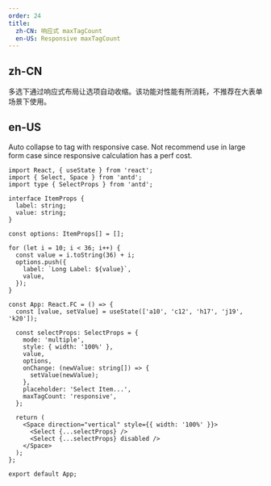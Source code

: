 ```yaml
---
order: 24
title:
  zh-CN: 响应式 maxTagCount
  en-US: Responsive maxTagCount
---
```


## zh-CN

多选下通过响应式布局让选项自动收缩。该功能对性能有所消耗，不推荐在大表单场景下使用。

## en-US

Auto collapse to tag with responsive case. Not recommend use in large form case since responsive calculation has a perf cost.

```tsx
import React, { useState } from 'react';
import { Select, Space } from 'antd';
import type { SelectProps } from 'antd';

interface ItemProps {
  label: string;
  value: string;
}

const options: ItemProps[] = [];

for (let i = 10; i < 36; i++) {
  const value = i.toString(36) + i;
  options.push({
    label: `Long Label: ${value}`,
    value,
  });
}

const App: React.FC = () => {
  const [value, setValue] = useState(['a10', 'c12', 'h17', 'j19', 'k20']);

  const selectProps: SelectProps = {
    mode: 'multiple',
    style: { width: '100%' },
    value,
    options,
    onChange: (newValue: string[]) => {
      setValue(newValue);
    },
    placeholder: 'Select Item...',
    maxTagCount: 'responsive',
  };

  return (
    <Space direction="vertical" style={{ width: '100%' }}>
      <Select {...selectProps} />
      <Select {...selectProps} disabled />
    </Space>
  );
};

export default App;
```
